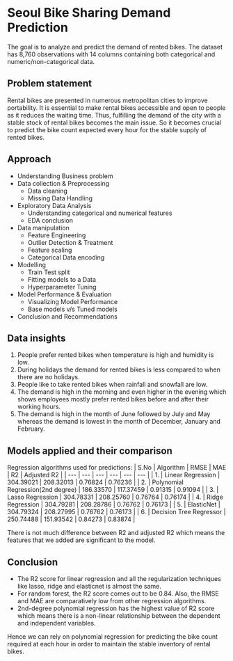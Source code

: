 # Seoul Bike Sharing Demand Prediction

The goal is to analyze and predict the demand of rented bikes. The dataset has 8,760 observations with 14 columns containing both categorical and numeric/non-categorical data.

## Problem statement
Rental bikes are presented in numerous metropolitan cities to improve portability. It is essential to make rental bikes accessible and open to people as it reduces the waiting time. Thus, fulfilling the demand of the city with a stable stock of rental bikes becomes the main issue. So it becomes crucial to predict the bike count expected every hour for the stable supply of rented bikes.

## Approach
- Understanding Business problem
- Data collection & Preprocessing
  - Data cleaning
  - Missing Data Handling
- Exploratory Data Analysis
  - Understanding categorical and numerical features
  - EDA conclusion
- Data manipulation
  - Feature Engineering
  - Outlier Detection & Treatment
  - Feature scaling
  - Categorical Data encoding
- Modelling
  - Train Test split
  - Fitting models to a Data
  - Hyperparameter Tuning
- Model Performance & Evaluation
  - Visualizing Model Performance
  - Base models v/s Tuned models
- Conclusion and Recommendations

## Data insights
1. People prefer rented bikes when temperature is high and humidity is low.
2. During holidays the demand for rented bikes is less compared to when there are no holidays.
3. People like to take rented bikes when rainfall and snowfall are low.
4. The demand is high in the morning and even higher in the evening which shows employees mostly prefer rented bikes before and after their working hours.
5. The demand is high in the month of June followed by July and May whereas the demand is lowest in the month of December, January and February.

## Models applied and their comparison
Regression algorithms used for predictions:
| S.No | Algorithm | RMSE | MAE | R2 | Adjusted R2 |
| --- | --- | --- | --- | --- | --- |
| 1. | Linear Regression | 304.39021 | 208.32013 | 0.76824 | 0.76236 |
| 2. | Polynomial Regression(2nd degree) | 186.33570 | 117.37459 | 0.91315 | 0.91094 |
| 3. | Lasso Regression | 304.78331 | 208.25760 | 0.76764 | 0.76174 |
| 4. | Ridge Regression | 304.79281 | 208.28786 | 0.76762 | 0.76173 |
| 5. | ElasticNet | 304.79324 | 208.27995 | 0.76762 | 0.76173 |
| 6. | Decision Tree Regressor | 250.74488 | 151.93542 | 0.84273 | 0.83874 |

There is not much difference between R2 and adjusted R2 which means the features that we added are significant to the model.

## Conclusion
- The R2 score for linear regression and all the regularization techniques like lasso, ridge and elasticnet is almost the same.
- For random forest, the R2 score comes out to be 0.84. Also, the RMSE and MAE are comparatively low from other regression algorithms.
- 2nd-degree polynomial regression has the highest value of R2 score which means there is a non-linear relationship between the dependent and independent variables.

Hence we can rely on polynomial regression for predicting the bike count required at each hour in order to maintain the stable inventory of rental bikes.
